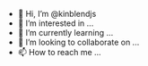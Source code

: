 - 👋 Hi, I’m @kinblendjs
- 👀 I’m interested in ...
- 🌱 I’m currently learning ...
- 💞️ I’m looking to collaborate on ...
- 📫 How to reach me ...

<!---
kinblendjs/kinblendjs is a ✨ special ✨ repository because its `README.md` (this file) appears on your GitHub profile.
You can click the Preview link to take a look at your changes.
--->
